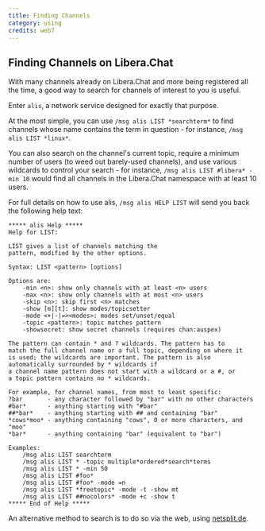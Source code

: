 ```yaml
---
title: Finding Channels
category: using
credits: web7
---
```


## Finding Channels on Libera.Chat

With many channels already on Libera.Chat and more being registered all the
time, a good way to search for channels of interest to you is useful.

Enter `alis`, a network service designed for exactly that purpose.

At the most simple, you can use `/msg alis LIST *searchterm*` to find channels
whose name contains the term in question - for instance,
`/msg alis LIST *linux*`.

You can also search on the channel's current topic, require a minimum number of
users (to weed out barely-used channels), and use various wildcards to control
your search - for instance, `/msg alis LIST #libera* -min 10` would find all
channels in the Libera.Chat namespace with at least 10 users.

For full details on how to use alis, `/msg alis HELP LIST` will send you back
the following help text:

    ***** alis Help *****
    Help for LIST:

    LIST gives a list of channels matching the
    pattern, modified by the other options.

    Syntax: LIST <pattern> [options]

    Options are:
        -min <n>: show only channels with at least <n> users
        -max <n>: show only channels with at most <n> users
        -skip <n>: skip first <n> matches
        -show [m][t]: show modes/topicsetter
        -mode <+|-|=><modes>: modes set/unset/equal
        -topic <pattern>: topic matches pattern
        -showsecret: show secret channels (requires chan:auspex)

    The pattern can contain * and ? wildcards. The pattern has to
    match the full channel name or a full topic, depending on where it
    is used; the wildcards are important. The pattern is also
    automatically surrounded by * wildcards if
    a channel name pattern does not start with a wildcard or a #, or
    a topic pattern contains no * wildcards.

    For example, for channel names, from most to least specific:
    ?bar       - any character followed by "bar" with no other characters
    #bar*      - anything starting with "#bar"
    ##*bar*    - anything starting with ## and containing "bar"
    *cows*moo* - anything containing "cows", 0 or more characters, and "moo"
    *bar*      - anything containing "bar" (equivalent to "bar")

    Examples:
        /msg alis LIST searchterm
        /msg alis LIST * -topic multiple*ordered*search*terms
        /msg alis LIST * -min 50
        /msg alis LIST #foo*
        /msg alis LIST #foo* -mode =n
        /msg alis LIST *freetopic* -mode -t -show mt
        /msg alis LIST ##nocolors* -mode +c -show t
    ***** End of Help *****

An alternative method to search is to do so via the web, using
[netsplit.de](http://irc.netsplit.de/channels/?net=libera).

